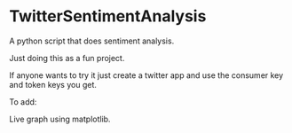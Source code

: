 # TwitterSentimentAnalysis
A python script that does sentiment analysis. 

Just doing this as a fun project. 

If anyone wants to try it just create a twitter app and use the consumer key and token keys you get.

To add:

Live graph using matplotlib.
